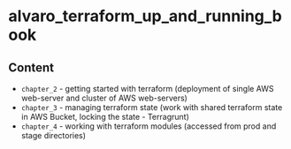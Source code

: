 # alvaro_terraform_up_and_running_book

## Content
- `chapter_2` - getting started with terraform (deployment of single AWS web-server and cluster of AWS web-servers)
- `chapter_3` - managing terraform state (work with shared terraform state in AWS Bucket, locking the state - Terragrunt)
- `chapter_4` - working with terraform modules (accessed from prod and stage directories)
